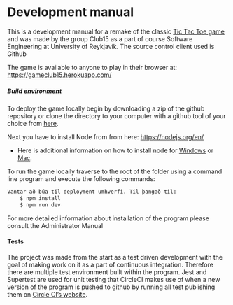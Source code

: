 # Development manual

This is a development manual for a remake of the classic [Tic Tac Toe game](https://en.wikipedia.org/wiki/Tic-tac-toe) and was made by the group Club15 as a part of course Software Engineering at University of Reykjavík.  The source control client used is Github

The game is available to anyone to play in their browser at: https://gameclub15.herokuapp.com/


##### Build environment
To deploy the game locally begin by downloading a zip of the github repository or clone the directory to your computer with a github tool of your choice from [here](https://github.com/Club15/TicTacToe).

Next you have to install Node from from here: https://nodejs.org/en/
- Here is additional information on how to install node for [Windows](https://blog.teamtreehouse.com/install-node-js-npm-windows) or [Mac](https://blog.teamtreehouse.com/install-node-js-npm-mac).

To run the game locally traverse to the root of the folder using a command line program and execute the following commands:
```sh
Vantar að búa til deployment umhverfi. Til þangað til:
    $ npm install
    $ npm run dev
```
For more detailed information about installation of the program please consult the Administrator Manual

#### Tests
The project was made from the start as a test driven development with the goal of making work on it as a part of continuous integration. Therefore there are multiple test environment built within the program. Jest and Supertest are used for unit testing that CircleCI makes use of when a new version of the program is pushed to github by running all test publishing them on [Circle CI’s website](https://circleci.com/gh/Club15/TicTacToe).
